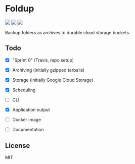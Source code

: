# Foldup

<p>
    <a href="https://travis-ci.org/SeerUK/foldup">
        <img src="https://api.travis-ci.org/SeerUK/foldup.svg?branch=master" />
    </a>
    <a href="https://goreportcard.com/report/github.com/SeerUK/foldup">
        <img src="https://goreportcard.com/badge/github.com/SeerUK/foldup" />
    </a>
    <a href="https://github.com/SeerUK/foldup/releases">
        <img src="https://img.shields.io/github/release/SeerUK/foldup.svg" />
    </a>
</p>

Backup folders as archives to durable cloud storage buckets.

## Todo

* [x] "Sprint 0" (Travis, repo setup)
* [x] Archiving (initially gzipped tarballs)
* [x] Storage (initially Google Cloud Storage)
* [x] Scheduling
* [ ] CLI
* [x] Application output
* [ ] Docker image
* [ ] Documentation


## License

MIT
